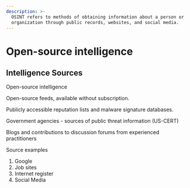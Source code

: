 ```yaml
---
description: >-
  OSINT refers to methods of obtaining information about a person or
  organization through public records, websites, and social media.
---
```


# Open-source intelligence

## Intelligence Sources

Open-source intelligence &#x20;

Open-source feeds, available without subscription.&#x20;

Publicly accessible reputation lists and malware signature databases.

Government agencies - sources of public threat information (US-CERT)&#x20;

Blogs and contributions to discussion forums from experienced practitioners

Source examples

1. Google
2. Job sites
3. Internet register
4. Social Media

